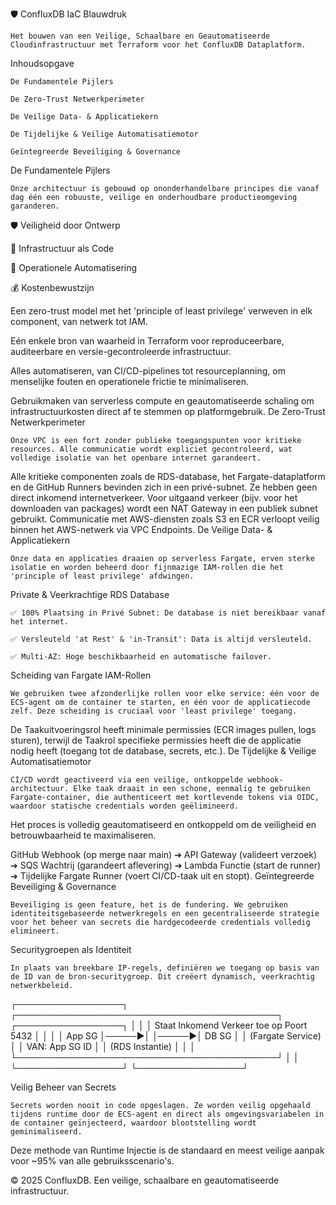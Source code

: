 🛡️ ConfluxDB IaC Blauwdruk

    Het bouwen van een Veilige, Schaalbare en Geautomatiseerde Cloudinfrastructuur met Terraform voor het ConfluxDB Dataplatform.

Inhoudsopgave

    De Fundamentele Pijlers

    De Zero-Trust Netwerkperimeter

    De Veilige Data- & Applicatiekern

    De Tijdelijke & Veilige Automatisatiemotor

    Geïntegreerde Beveiliging & Governance

De Fundamentele Pijlers

    Onze architectuur is gebouwd op ononderhandelbare principes die vanaf dag één een robuuste, veilige en onderhoudbare productieomgeving garanderen.

🛡️ Veiligheid door Ontwerp
	

📜 Infrastructuur als Code
	

🤖 Operationele Automatisering
	

💰 Kostenbewustzijn

Een zero-trust model met het 'principle of least privilege' verweven in elk component, van netwerk tot IAM.
	

Eén enkele bron van waarheid in Terraform voor reproduceerbare, auditeerbare en versie-gecontroleerde infrastructuur.
	

Alles automatiseren, van CI/CD-pipelines tot resourceplanning, om menselijke fouten en operationele frictie te minimaliseren.
	

Gebruikmaken van serverless compute en geautomatiseerde schaling om infrastructuurkosten direct af te stemmen op platformgebruik.
De Zero-Trust Netwerkperimeter

    Onze VPC is een fort zonder publieke toegangspunten voor kritieke resources. Alle communicatie wordt expliciet gecontroleerd, wat volledige isolatie van het openbare internet garandeert.

Alle kritieke componenten zoals de RDS-database, het Fargate-dataplatform en de GitHub Runners bevinden zich in een privé-subnet. Ze hebben geen direct inkomend internetverkeer. Voor uitgaand verkeer (bijv. voor het downloaden van packages) wordt een NAT Gateway in een publiek subnet gebruikt. Communicatie met AWS-diensten zoals S3 en ECR verloopt veilig binnen het AWS-netwerk via VPC Endpoints.
De Veilige Data- & Applicatiekern

    Onze data en applicaties draaien op serverless Fargate, erven sterke isolatie en worden beheerd door fijnmazige IAM-rollen die het 'principle of least privilege' afdwingen.

Private & Veerkrachtige RDS Database

    ✅ 100% Plaatsing in Privé Subnet: De database is niet bereikbaar vanaf het internet.

    ✅ Versleuteld 'at Rest' & 'in-Transit': Data is altijd versleuteld.

    ✅ Multi-AZ: Hoge beschikbaarheid en automatische failover.

Scheiding van Fargate IAM-Rollen

    We gebruiken twee afzonderlijke rollen voor elke service: één voor de ECS-agent om de container te starten, en één voor de applicatiecode zelf. Deze scheiding is cruciaal voor 'least privilege' toegang.

De Taakuitvoeringsrol heeft minimale permissies (ECR images pullen, logs sturen), terwijl de Taakrol specifieke permissies heeft die de applicatie nodig heeft (toegang tot de database, secrets, etc.).
De Tijdelijke & Veilige Automatisatiemotor

    CI/CD wordt geactiveerd via een veilige, ontkoppelde webhook-architectuur. Elke taak draait in een schone, eenmalig te gebruiken Fargate-container, die authenticeert met kortlevende tokens via OIDC, waardoor statische credentials worden geëlimineerd.

Het proces is volledig geautomatiseerd en ontkoppeld om de veiligheid en betrouwbaarheid te maximaliseren.

GitHub Webhook (op merge naar main) ➔ API Gateway (valideert verzoek) ➔ SQS Wachtrij (garandeert aflevering) ➔ Lambda Functie (start de runner) ➔ Tijdelijke Fargate Runner (voert CI/CD-taak uit en stopt).
Geïntegreerde Beveiliging & Governance

    Beveiliging is geen feature, het is de fundering. We gebruiken identiteitsgebaseerde netwerkregels en een gecentraliseerde strategie voor het beheer van secrets die hardgecodeerde credentials volledig elimineert.

Securitygroepen als Identiteit

    In plaats van breekbare IP-regels, definiëren we toegang op basis van de ID van de bron-securitygroep. Dit creëert dynamisch, veerkrachtig netwerkbeleid.

┌─────────────────┐      ┌──────────────────────────────────────────┐      ┌─────────────────┐
│                 │      │ Staat Inkomend Verkeer toe op Poort 5432 │      │                 │
│    App SG       │─────▶│                                          │─────▶│      DB SG      │
│ (Fargate Service) │      │           VAN: App SG ID               │      │ (RDS Instantie) │
│                 │      └──────────────────────────────────────────┘      │                 │
└─────────────────┘                                                        └─────────────────┘

Veilig Beheer van Secrets

    Secrets worden nooit in code opgeslagen. Ze worden veilig opgehaald tijdens runtime door de ECS-agent en direct als omgevingsvariabelen in de container geïnjecteerd, waardoor blootstelling wordt geminimaliseerd.

Deze methode van Runtime Injectie is de standaard en meest veilige aanpak voor ~95% van alle gebruiksscenario's.

© 2025 ConfluxDB. Een veilige, schaalbare en geautomatiseerde infrastructuur.